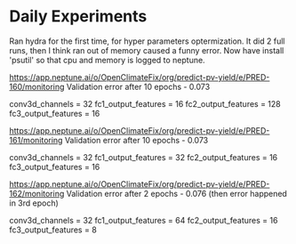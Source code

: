 # Daily Experiments

Ran hydra for the first time, for hyper parameters optermization.
It did 2 full runs, then I think ran out of memory caused a funny error.
Now have install 'psutil' so that cpu and memory is logged to neptune.

https://app.neptune.ai/o/OpenClimateFix/org/predict-pv-yield/e/PRED-160/monitoring
Validation error after 10 epochs - 0.073

conv3d_channels = 32
fc1_output_features = 16
fc2_output_features = 128
fc3_output_features = 16

https://app.neptune.ai/o/OpenClimateFix/org/predict-pv-yield/e/PRED-161/monitoring
Validation error after 10 epochs - 0.073

conv3d_channels = 32
fc1_output_features = 32
fc2_output_features = 16
fc3_output_features = 16

https://app.neptune.ai/o/OpenClimateFix/org/predict-pv-yield/e/PRED-162/monitoring
Validation error after 2 epochs - 0.076 (then error happened in 3rd epoch)

conv3d_channels = 32
fc1_output_features = 64
fc2_output_features = 16
fc3_output_features = 8
